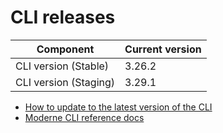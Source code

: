 # CLI releases

| Component             | Current version |
| --------------------- | --------------- |
| CLI version (Stable)  | 3.26.2          |
| CLI version (Staging) | 3.29.1          |

* [How to update to the latest version of the CLI](../user-documentation/moderne-cli/how-to-guides/cli-upgrade.md)
* [Moderne CLI reference docs](../user-documentation/moderne-cli/cli-reference.md)
